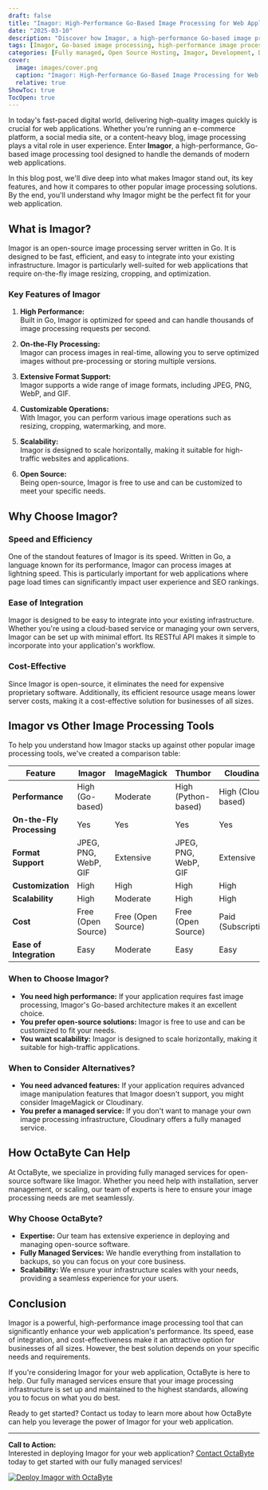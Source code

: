 ```yaml
---
draft: false
title: "Imagor: High-Performance Go-Based Image Processing for Web Applications"
date: "2025-03-10"
description: "Discover how Imagor, a high-performance Go-based image processing tool, can revolutionize your web applications. Learn about its features, benefits, and how it compares to other image processing solutions."
tags: [Imagor, Go-based image processing, high-performance image processing, web application image processing, Imagor vs other image processing tools, open source image processing, OctaByte managed services]
categories: [Fully managed, Open Source Hosting, Imagor, Development, Dev Ops]
cover:
  image: images/cover.png
  caption: "Imagor: High-Performance Go-Based Image Processing for Web Applications"
  relative: true
ShowToc: true
TocOpen: true
---
```



In today's fast-paced digital world, delivering high-quality images quickly is crucial for web applications. Whether you're running an e-commerce platform, a social media site, or a content-heavy blog, image processing plays a vital role in user experience. Enter **Imagor**, a high-performance, Go-based image processing tool designed to handle the demands of modern web applications.

In this blog post, we'll dive deep into what makes Imagor stand out, its key features, and how it compares to other popular image processing solutions. By the end, you'll understand why Imagor might be the perfect fit for your web application.

## What is Imagor?

Imagor is an open-source image processing server written in Go. It is designed to be fast, efficient, and easy to integrate into your existing infrastructure. Imagor is particularly well-suited for web applications that require on-the-fly image resizing, cropping, and optimization.

### Key Features of Imagor

1. **High Performance:**  
   Built in Go, Imagor is optimized for speed and can handle thousands of image processing requests per second.

2. **On-the-Fly Processing:**  
   Imagor can process images in real-time, allowing you to serve optimized images without pre-processing or storing multiple versions.

3. **Extensive Format Support:**  
   Imagor supports a wide range of image formats, including JPEG, PNG, WebP, and GIF.

4. **Customizable Operations:**  
   With Imagor, you can perform various image operations such as resizing, cropping, watermarking, and more.

5. **Scalability:**  
   Imagor is designed to scale horizontally, making it suitable for high-traffic websites and applications.

6. **Open Source:**  
   Being open-source, Imagor is free to use and can be customized to meet your specific needs.

## Why Choose Imagor?

### Speed and Efficiency

One of the standout features of Imagor is its speed. Written in Go, a language known for its performance, Imagor can process images at lightning speed. This is particularly important for web applications where page load times can significantly impact user experience and SEO rankings.

### Ease of Integration

Imagor is designed to be easy to integrate into your existing infrastructure. Whether you're using a cloud-based service or managing your own servers, Imagor can be set up with minimal effort. Its RESTful API makes it simple to incorporate into your application's workflow.

### Cost-Effective

Since Imagor is open-source, it eliminates the need for expensive proprietary software. Additionally, its efficient resource usage means lower server costs, making it a cost-effective solution for businesses of all sizes.

## Imagor vs Other Image Processing Tools

To help you understand how Imagor stacks up against other popular image processing tools, we've created a comparison table:

| Feature                | Imagor                | ImageMagick           | Thumbor               | Cloudinary            |
|------------------------|-----------------------|-----------------------|-----------------------|-----------------------|
| **Performance**        | High (Go-based)       | Moderate              | High (Python-based)   | High (Cloud-based)    |
| **On-the-Fly Processing** | Yes                  | Yes                   | Yes                   | Yes                   |
| **Format Support**     | JPEG, PNG, WebP, GIF  | Extensive             | JPEG, PNG, WebP, GIF  | Extensive             |
| **Customization**      | High                  | High                  | High                  | High                  |
| **Scalability**        | High                  | Moderate              | High                  | High                  |
| **Cost**               | Free (Open Source)    | Free (Open Source)    | Free (Open Source)    | Paid (Subscription)   |
| **Ease of Integration**| Easy                  | Moderate              | Easy                  | Easy                  |

### When to Choose Imagor?

- **You need high performance:** If your application requires fast image processing, Imagor's Go-based architecture makes it an excellent choice.
- **You prefer open-source solutions:** Imagor is free to use and can be customized to fit your needs.
- **You want scalability:** Imagor is designed to scale horizontally, making it suitable for high-traffic applications.

### When to Consider Alternatives?

- **You need advanced features:** If your application requires advanced image manipulation features that Imagor doesn't support, you might consider ImageMagick or Cloudinary.
- **You prefer a managed service:** If you don't want to manage your own image processing infrastructure, Cloudinary offers a fully managed service.

## How OctaByte Can Help

At OctaByte, we specialize in providing fully managed services for open-source software like Imagor. Whether you need help with installation, server management, or scaling, our team of experts is here to ensure your image processing needs are met seamlessly.

### Why Choose OctaByte?

- **Expertise:** Our team has extensive experience in deploying and managing open-source software.
- **Fully Managed Services:** We handle everything from installation to backups, so you can focus on your core business.
- **Scalability:** We ensure your infrastructure scales with your needs, providing a seamless experience for your users.

## Conclusion

Imagor is a powerful, high-performance image processing tool that can significantly enhance your web application's performance. Its speed, ease of integration, and cost-effectiveness make it an attractive option for businesses of all sizes. However, the best solution depends on your specific needs and requirements.

If you're considering Imagor for your web application, OctaByte is here to help. Our fully managed services ensure that your image processing infrastructure is set up and maintained to the highest standards, allowing you to focus on what you do best.

Ready to get started? Contact us today to learn more about how OctaByte can help you leverage the power of Imagor for your web application.

---

**Call to Action:**  
Interested in deploying Imagor for your web application? [Contact OctaByte](https://octabyte.io/contact) today to get started with our fully managed services!

[![Deploy Imagor with OctaByte](/images/deploy-on-octabyte.png)](https://octabyte.io/fully-managed-open-source-services/development/dev-ops/imagor)
